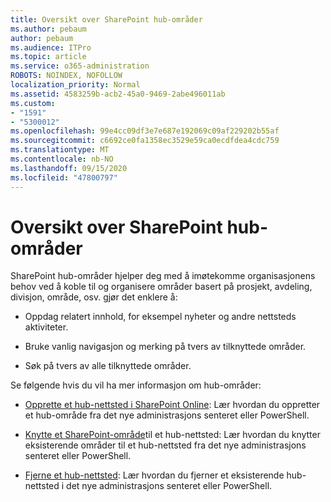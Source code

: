 ```yaml
---
title: Oversikt over SharePoint hub-områder
ms.author: pebaum
author: pebaum
ms.audience: ITPro
ms.topic: article
ms.service: o365-administration
ROBOTS: NOINDEX, NOFOLLOW
localization_priority: Normal
ms.assetid: 4583259b-acb2-45a0-9469-2abe496011ab
ms.custom:
- "1591"
- "5300012"
ms.openlocfilehash: 99e4cc09df3e7e687e192069c09af229202b55af
ms.sourcegitcommit: c6692ce0fa1358ec3529e59ca0ecdfdea4cdc759
ms.translationtype: MT
ms.contentlocale: nb-NO
ms.lasthandoff: 09/15/2020
ms.locfileid: "47800797"
---
```

# <a name="sharepoint-hub-sites-overview"></a>Oversikt over SharePoint hub-områder

SharePoint hub-områder hjelper deg med å imøtekomme organisasjonens behov ved å koble til og organisere områder basert på prosjekt, avdeling, divisjon, område, osv. gjør det enklere å:

- Oppdag relatert innhold, for eksempel nyheter og andre nettsteds aktiviteter.

- Bruke vanlig navigasjon og merking på tvers av tilknyttede områder. 

- Søk på tvers av alle tilknyttede områder.

Se følgende hvis du vil ha mer informasjon om hub-områder:
- [Opprette et hub-nettsted i SharePoint Online](https://docs.microsoft.com/sharepoint/create-hub-site): Lær hvordan du oppretter et hub-område fra det nye administrasjons senteret eller PowerShell.

- [Knytte et SharePoint-område](https://support.office.com/article/associate-a-sharepoint-site-with-a-hub-site-ae0009fd-af04-4d3d-917d-88edb43efc05)til et hub-nettsted: Lær hvordan du knytter eksisterende områder til et hub-nettsted fra det nye administrasjons senteret eller PowerShell.

- [Fjerne et hub-nettsted](https://docs.microsoft.com/sharepoint/remove-hub-site): Lær hvordan du fjerner et eksisterende hub-nettsted i det nye administrasjons senteret eller PowerShell.

